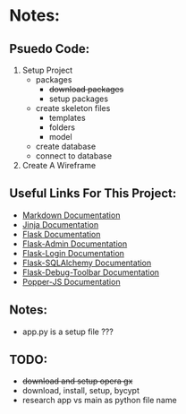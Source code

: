 # Notes:

## Psuedo Code:

1. Setup Project
    - packages
        - ~~download packages~~
        - setup packages
    - create skeleton files
        - templates
        - folders
        - model
    - create database
    - connect to database
2. Create A Wireframe

## Useful Links For This Project:

-   [Markdown Documentation](https://www.markdownguide.org/basic-syntax/)
-   [Jinja Documentation](https://jinja.palletsprojects.com/en/2.11.x/)
-   [Flask Documentation](https://flask.palletsprojects.com/en/1.1.x/)
-   [Flask-Admin Documentation](https://flask-admin.readthedocs.io/en/latest/introduction/)
-   [Flask-Login Documentation](https://flask-login.readthedocs.io/en/latest/)
-   [Flask-SQLAlchemy Documentation](https://flask-sqlalchemy.palletsprojects.com/en/2.x/)
-   [Flask-Debug-Toolbar Documentation](https://flask-debugtoolbar.readthedocs.io/en/latest/)
-   [Popper-JS Documentation](https://popper.js.org/docs/v2/)

## Notes:

-   app.py is a setup file ???

## TODO:

-   ~~download and setup opera gx~~
-   download, install, setup, bycypt
-   research app vs main as python file name

